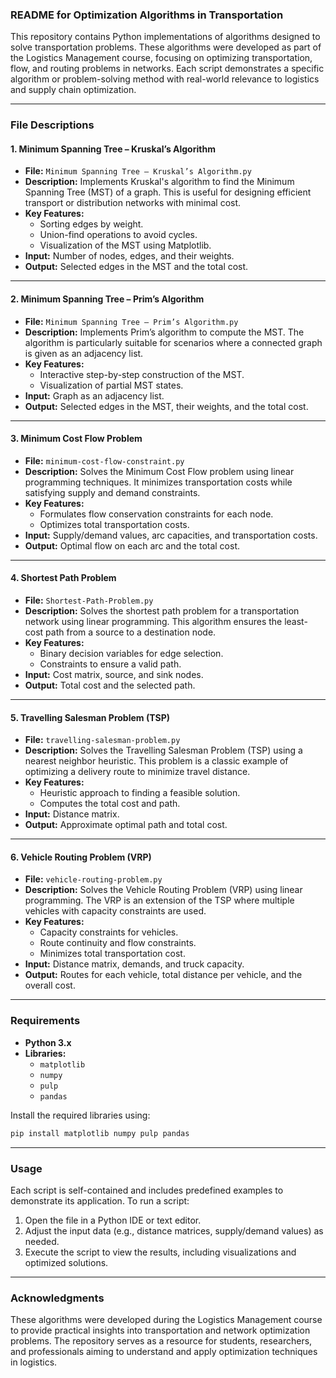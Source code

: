 ### README for Optimization Algorithms in Transportation

This repository contains Python implementations of algorithms designed to solve transportation problems. These algorithms were developed as part of the Logistics Management course, focusing on optimizing transportation, flow, and routing problems in networks. Each script demonstrates a specific algorithm or problem-solving method with real-world relevance to logistics and supply chain optimization.

---

### File Descriptions

#### 1. **Minimum Spanning Tree – Kruskal’s Algorithm**
   - **File:** `Minimum Spanning Tree – Kruskal’s Algorithm.py`
   - **Description:** Implements Kruskal's algorithm to find the Minimum Spanning Tree (MST) of a graph. This is useful for designing efficient transport or distribution networks with minimal cost.
   - **Key Features:**
     - Sorting edges by weight.
     - Union-find operations to avoid cycles.
     - Visualization of the MST using Matplotlib.
   - **Input:** Number of nodes, edges, and their weights.
   - **Output:** Selected edges in the MST and the total cost.

---

#### 2. **Minimum Spanning Tree – Prim’s Algorithm**
   - **File:** `Minimum Spanning Tree – Prim’s Algorithm.py`
   - **Description:** Implements Prim’s algorithm to compute the MST. The algorithm is particularly suitable for scenarios where a connected graph is given as an adjacency list.
   - **Key Features:**
     - Interactive step-by-step construction of the MST.
     - Visualization of partial MST states.
   - **Input:** Graph as an adjacency list.
   - **Output:** Selected edges in the MST, their weights, and the total cost.

---

#### 3. **Minimum Cost Flow Problem**
   - **File:** `minimum-cost-flow-constraint.py`
   - **Description:** Solves the Minimum Cost Flow problem using linear programming techniques. It minimizes transportation costs while satisfying supply and demand constraints.
   - **Key Features:**
     - Formulates flow conservation constraints for each node.
     - Optimizes total transportation costs.
   - **Input:** Supply/demand values, arc capacities, and transportation costs.
   - **Output:** Optimal flow on each arc and the total cost.

---

#### 4. **Shortest Path Problem**
   - **File:** `Shortest-Path-Problem.py`
   - **Description:** Solves the shortest path problem for a transportation network using linear programming. This algorithm ensures the least-cost path from a source to a destination node.
   - **Key Features:**
     - Binary decision variables for edge selection.
     - Constraints to ensure a valid path.
   - **Input:** Cost matrix, source, and sink nodes.
   - **Output:** Total cost and the selected path.

---

#### 5. **Travelling Salesman Problem (TSP)**
   - **File:** `travelling-salesman-problem.py`
   - **Description:** Solves the Travelling Salesman Problem (TSP) using a nearest neighbor heuristic. This problem is a classic example of optimizing a delivery route to minimize travel distance.
   - **Key Features:**
     - Heuristic approach to finding a feasible solution.
     - Computes the total cost and path.
   - **Input:** Distance matrix.
   - **Output:** Approximate optimal path and total cost.

---

#### 6. **Vehicle Routing Problem (VRP)**
   - **File:** `vehicle-routing-problem.py`
   - **Description:** Solves the Vehicle Routing Problem (VRP) using linear programming. The VRP is an extension of the TSP where multiple vehicles with capacity constraints are used.
   - **Key Features:**
     - Capacity constraints for vehicles.
     - Route continuity and flow constraints.
     - Minimizes total transportation cost.
   - **Input:** Distance matrix, demands, and truck capacity.
   - **Output:** Routes for each vehicle, total distance per vehicle, and the overall cost.

---

### Requirements

- **Python 3.x**
- **Libraries:**
  - `matplotlib`
  - `numpy`
  - `pulp`
  - `pandas`

Install the required libraries using:
```bash
pip install matplotlib numpy pulp pandas
```

---

### Usage

Each script is self-contained and includes predefined examples to demonstrate its application. To run a script:
1. Open the file in a Python IDE or text editor.
2. Adjust the input data (e.g., distance matrices, supply/demand values) as needed.
3. Execute the script to view the results, including visualizations and optimized solutions.

---

### Acknowledgments

These algorithms were developed during the Logistics Management course to provide practical insights into transportation and network optimization problems. The repository serves as a resource for students, researchers, and professionals aiming to understand and apply optimization techniques in logistics.

